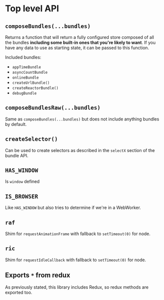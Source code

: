 # Top level API

## `composeBundles(...bundles)`

Returns a function that will return a fully configured store composed of all the bundles **including some built-in ones that you're likely to want**. If you have any data to use as starting state, it can be passed to this function.

Included bundles:

* `appTimeBundle`
* `asyncCountBundle`
* `onlineBundle`
* `createUrlBundle()`
* `createReactorBundle()`
* `debugBundle`

## `composeBundlesRaw(...bundles)`

Same as `composeBundles(...bundles)` but does not include anything bundles by default.

## `createSelector()`

Can be used to create selectors as described in the `selectX` section of the bundle API.

## `HAS_WINDOW`

Is `window` defined

## `IS_BROWSER`

Like `HAS_WINDOW` but also tries to determine if we're in a WebWorker.

## `raf`

Shim for `requestAnimationFrame` with fallback to `setTimeout(0)` for node.

## `ric`

Shim for `requestIdleCallback` with fallback to `setTimeout(0)` for node.

## Exports `*` from redux

As previously stated, this library includes Redux, so redux methods are exported too.
